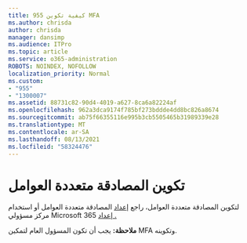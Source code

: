 ```yaml
---
title: 955 كيفية تكوين MFA
ms.author: chrisda
author: chrisda
manager: dansimp
ms.audience: ITPro
ms.topic: article
ms.service: o365-administration
ROBOTS: NOINDEX, NOFOLLOW
localization_priority: Normal
ms.custom:
- "955"
- "1300007"
ms.assetid: 88731c82-90d4-4019-a627-8ca6a82224af
ms.openlocfilehash: 962a3dca9174f785bf273bddde4dd8bc826a8674
ms.sourcegitcommit: ab75f66355116e995b3cb5505465b31989339e28
ms.translationtype: MT
ms.contentlocale: ar-SA
ms.lasthandoff: 08/13/2021
ms.locfileid: "58324476"
---
```

# <a name="configure-multifactor-authentication"></a>تكوين المصادقة متعددة العوامل

لتكوين المصادقة متعددة العوامل، راجع [إعداد](https://docs.microsoft.com/microsoft-365/admin/security-and-compliance/set-up-multi-factor-authentication) المصادقة متعددة العوامل أو استخدام مركز مسؤولي Microsoft 365 [إعداد .](https://admin.microsoft.com/AdminPortal/Home?ref=/modernonboarding/mfasetupguide)

**ملاحظة:** يجب أن تكون المسؤول العام لتمكين MFA وتكوينه.
